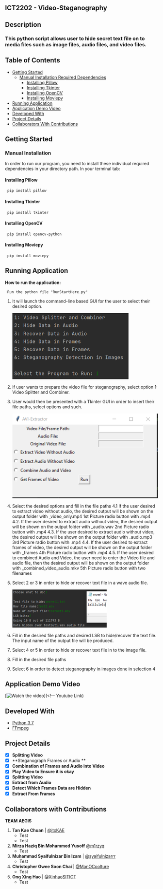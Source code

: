 ## ICT2202 - Video-Steganography

## Description
### This python script allows user to hide secret text file on to media files such as image files, audio files, and video files.

## Table of Contents
* [Getting Started](#getting-started)
  * [Manual Installation Required Dependencies](#manual-installation-required-dependencies)
    * [Installing Pillow](#installing-pillow)
    * [Installing Tkinter](#installing-tkinter)
    * [Installing OpenCV](#installing-opencv)
    * [Installing Moviepy](#installing-moviepy)
* [Running Application](#running-application)
* [Application Demo Video](#application-demo-video)
* [Developed With](#developed-with)
* [Project Details](#project-details)
* [Collaborators With Contributions](#collaborators-with-contributions)

## Getting Started

### Manual Installation
In order to run our program, you need to install these individual required dependencies in your directory path. In your terminal tab: 

#### Installing Pillow

     pip install pillow

#### Installing Tkinter

     pip install tkinter
     
#### Installing OpenCV

     pip install opencv-python
     
#### Installing Moviepy

     pip install moviepy


## Running Application

**How to run the application:**

     Run the python file "RunStartHere.py"
     
1. It will launch the command-line based GUI for the user to select their desired option.

	![Main Gui](/images/maingui.PNG)

2. If user wants to prepare the video file for steganography, select option 1: Video Splitter and Combiner.
3. User would then be presented with a Tkinter GUI in order to insert their file paths, select options and such.

	![Avi Gui](/images/avigui.PNG)

4. Select the desired options and fill in the file paths
4.1 If the user desired to extract video without audio, the desired output will be shown on the output folder with <filename>_video_only.mp4
	1st Picture
	radio button with <filename>.mp4
4.2. If the user desired to extract audio without video, the desired output will be shown on the output folder with <filename>_audio.wav
	2nd Picture
	radio button with <filename>.mp4
4.3. If the user desired to extract audio without video, the desired output will be shown on the output folder with <filename>_audio.mp3
	3rd Picture
	radio button with <filename>.mp4
4.4. If the user desired to extract frames of video, the desired output will be shown on the output folder with <filename>_frames
	4th Picture
	radio button with <filename>.mp4
4.5. If the user desired to combined Audio and Video, the user need to enter the Video file and audio file, then the desired output will be shown on the output folder with <filename>_combined_video_audio.mkv
	5th Picture
	radio button with two filenames
	
5. Select 2 or 3 in order to hide or recover text file in a wave audio file.

	![Hide Audio](/images/hideaud.png)

6. Fill in the desired file paths and desired LSB to hide/recover the text file. The input name of the output file will be produced. 
7. Select 4 or 5 in order to hide or recover text file in to the image file.
8. Fill in the desired file paths
9. Select 6 in order to detect steganography in images done in selection 4

## Application Demo Video

[![Watch the video](<!--Link from github, screenpic--> "Click here to watch the video")](<!-- Youtube Link)

## Developed With

* [Python 3.7](https://docs.python.org/3.7/)
* [FFmpeg](https://ffmpeg.org/download.html#build-windows)

## Project Details

* [X] **Splitting Video**
* [X] **Steganograph Frames or Audio **
* [X] **Combination of Frames and Audio into Video**
* [X] **Play Video to Ensure it is okay**
* [X] **Splitting Video**
* [X] **Extract from Audio**
* [X] **Detect Which Frames Data are Hidden**
* [X] **Extract From Frames**

## Collaborators with Contributions
**TEAM AEGIS** 

1. **Tan Kae Chuan** | [@itxKAE](https://github.com/itxKAE)
   * Test
   * Test
1. **Mirza Haziq Bin Mohammed Yusoff** [@m1rzyq](https://github.com/m1rzyq) 
   * Test
1. **Muhammad Syaifulnizar Bin Izam** | [@syaifulnizarrr](https://github.com/syaifulnizarrr)
   * Test
1. **Christopher Gwee Soon Chai** | [@ManOCoolture](https://github.com/ManOCoolture)
   * Test
1. **Ong Xing Hao** | [@XinhaoSITICT](https://github.com/XinhaoSITICT)
   * Test
